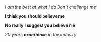 *I am the best at what I do*
_Don't challenge me_

**I think you should believe me**

__No really I suggest you believe me__

_20 years **experience** in the industry_
